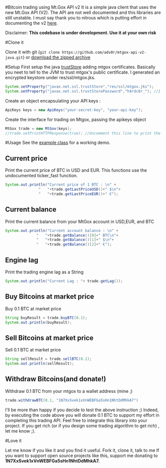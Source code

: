 #Bitcoin trading using Mt.Gox API v2
It is a simple java client that uses the new Mt.Gox API (V2).  The API are not well documented and this libraries are still unstable. I must say thank you to nitrous which is putting effort in documenting the v2 [here](https://bitbucket.org/nitrous/mtgox-api/overview).

Disclaimer:  **This codebase is under development. Use it at your own risk** 

#Clone it

Clone it with git (`git clone https://github.com/adv0r/mtgox-api-v2-java.git`) or [download the zipped archive](https://github.com/adv0r/mtgox-api-v2-java/archive/master.zip)

#Setup
First setup the java [trustStore]() adding mtgox certificates. Basically you neet to tell to the JVM to trust mtgox's public certificate. I generated an encrypted keystore under res/ssl/mtgox.jks. 

```java
System.setProperty("javax.net.ssl.trustStore","res/ssl/mtgox.jks");
System.setProperty("javax.net.ssl.trustStorePassword","h4rdc0r_"); //I encripted the jks file using this pwd
```

Create an object encapsulating your API keys :
```java
ApiKeys keys = new ApiKeys("your-secret-key", "your-api-key"); 
```

  Create the interface for trading on Mtgox, passing the apikeys object
  ```java
MtGox trade = new MtGox(keys);
//trade.setPrintHTTPResponse(true); //Uncomment this line to print the HTTP responses.
  ```

#Usage
 See the  [example class](https://github.com/adv0r/mtgox-api-v2-java/blob/master/src/com/mtgox/examples/UsageExample.java) for a working demo. 

## Current price
 Print the current price of BTC in USD and EUR. This functions use the undocumented ticker_fast function.
 ```java  
 System.out.println("Current price of 1 BTC : \n" +
                "   "+trade.getLastPriceUSD()+" $\n"+
                "   "+trade.getLastPriceEUR()+" €");
 ```


## Current balance
 Print the current balance from your MtGox account in USD,EUR, and BTC
  ```java    
System.out.println("Current account balance : \n" +
                "   "+trade.getBalance()[0]+" BTC\n"+
                "   "+trade.getBalance()[1]+" $\n"+
                "   "+trade.getBalance()[2]+" €");
  ```

## Engine lag
 Print the trading engine lag as a String 
  ```java  
System.out.println("Current Lag : "+ trade.getLag());
  ```

## Buy Bitcoins at market price
Buy 0.1 BTC at market price
```java  
String buyResult = trade.buyBTC(0.1);
System.out.println(buyResult);
```  

## Sell Bitcoins at market price
  Sell 0.1 BTC at market price
 ```java  
String sellResult = trade.sellBTC(0.1);
System.out.println(sellResult);
 ```  

## Withdraw Bitcoins(and donate!)
Withdraw 0.1 BTC from your mtgox to a wallet address (mine ;)
```java  
trade.withdrawBTC(0.1, "1N7XxSvek1xVnWEBFGa5sHn1NhtDdMhkA7")
```  
I'll be more than happy if you decide to test the above instruction ;) Indeed, by executing the code above you will donate 0.1 BTC to support my effort in completing this trading API. Feel free to integrate this library into your project. If you get rich (or if you design some trading algorithm to get rich) , let me know ;).

#Love it

Let me know if you like it and you find it useful. Fork it, clone it, talk to me 
If you want to support open source projects like this, support me donating to  **1N7XxSvek1xVnWEBFGa5sHn1NhtDdMhkA7.**